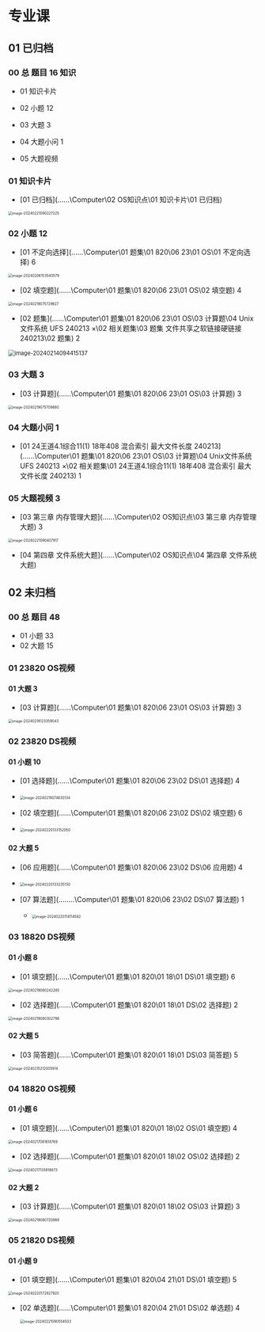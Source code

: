 # 专业课



## 01 已归档

### 00 总   题目 16      知识 

* 01 知识卡片 
* 02 小题 12
* 03 大题 3
* 04 大题小问  1

* 05 大题视频 



### 01 知识卡片 

*    [01 已归档](..\..\..\Computer\02 OS知识点\01 知识卡片\01 已归档) 

<img src="https://cvp.oss-cn-shanghai.aliyuncs.com/picgo/202402210902311.png" alt="image-20240221090227225" style="zoom:50%;" />



### 02 小题 12

*   [01 不定向选择](..\..\..\Computer\01 题集\01 820\06 23\01 OS\01 不定向选择)  6

<img src="https://cvp.oss-cn-shanghai.aliyuncs.com/picgo/202402061535630.png" alt="image-20240206153540579" style="zoom:50%;" />

*   [02 填空题](..\..\..\Computer\01 题集\01 820\06 23\01 OS\02 填空题)  4

  <img src="https://cvp.oss-cn-shanghai.aliyuncs.com/picgo/202402190757716.png" alt="image-20240219075729627" style="zoom:50%;" />

*   [02 题集](..\..\..\Computer\01 题集\01 820\06 23\01 OS\03 计算题\04 Unix文件系统 UFS 240213 ×\02 相关题集\03 题集 文件共享之软链接硬链接 240213\02 题集) 2

  <img src="https://cvp.oss-cn-shanghai.aliyuncs.com/picgo/202402140944205.png" alt="image-20240214094415137" style="zoom:80%;" />



### 03 大题  3

*    [03 计算题](..\..\..\Computer\01 题集\01 820\06 23\01 OS\03 计算题)  3

<img src="https://cvp.oss-cn-shanghai.aliyuncs.com/picgo/202402190757966.png" alt="image-20240219075709880" style="zoom:50%;" />



### 04 大题小问  1

*    [01 24王道4.1综合11(1) 18年408 混合索引 最大文件长度 240213](..\..\..\Computer\01 题集\01 820\06 23\01 OS\03 计算题\04 Unix文件系统 UFS 240213 ×\02 相关题集\01 24王道4.1综合11(1) 18年408 混合索引 最大文件长度 240213)  1



### 05 大题视频 3

* [03 第三章 内存管理大题](..\..\..\Computer\02 OS知识点\03 第三章 内存管理大题)  3

<img src="https://cvp.oss-cn-shanghai.aliyuncs.com/picgo/202402210904996.png" alt="image-20240221090407917" style="zoom:50%;" />

*  [04 第四章 文件系统大题](..\..\..\Computer\02 OS知识点\04 第四章 文件系统大题) 



## 02 未归档



### 00 总 题目 48

* 01 小题 33
* 02 大题 15



### 01 23820 OS视频

#### 01 大题  3

*  [03 计算题](..\..\..\Computer\01 题集\01 820\06 23\01 OS\03 计算题)  3

  <img src="https://cvp.oss-cn-shanghai.aliyuncs.com/picgo/202402181233099.png" alt="image-20240218123359043" style="zoom:50%;" />

### 02 23820 DS视频 

#### 01 小题  10

*   [01 选择题](..\..\..\Computer\01 题集\01 820\06 23\02 DS\01 选择题)  4
  * <img src="https://cvp.oss-cn-shanghai.aliyuncs.com/picgo/202402190746241.png" alt="image-20240219074630134" style="zoom:50%;" />

*  [02 填空题](..\..\..\Computer\01 题集\01 820\06 23\02 DS\02 填空题) 6
  * <img src="https://cvp.oss-cn-shanghai.aliyuncs.com/picgo/202402201331134.png" alt="image-20240220133152050" style="zoom:50%;" />

#### 02 大题 5

*  [06 应用题](..\..\..\Computer\01 题集\01 820\06 23\02 DS\06 应用题) 4
  * <img src="https://cvp.oss-cn-shanghai.aliyuncs.com/picgo/202402201332198.png" alt="image-20240220133235130" style="zoom:50%;" />

* [07 算法题](..\..\..\..\Computer\01 题集\01 820\06 23\02 DS\07 算法题) 1
  *   <img src="https://cvp.oss-cn-shanghai.aliyuncs.com/picgo/202402201141659.png" alt="image-20240220114114582" style="zoom:50%;" />





### 03 18820 DS视频 

#### 01 小题 8

*  [01 填空题](..\..\..\Computer\01 题集\01 820\01 18\01 DS\01 填空题) 6

<img src="https://cvp.oss-cn-shanghai.aliyuncs.com/picgo/202402190802366.png" alt="image-20240219080242285" style="zoom:50%;" />



*  [02 选择题](..\..\..\Computer\01 题集\01 820\01 18\01 DS\02 选择题)  2

  <img src="https://cvp.oss-cn-shanghai.aliyuncs.com/picgo/202402190803883.png" alt="image-20240219080302798" style="zoom:50%;" />

#### 02 大题 5

*  [03 简答题](..\..\..\Computer\01 题集\01 820\01 18\01 DS\03 简答题)  5

  <img src="https://cvp.oss-cn-shanghai.aliyuncs.com/picgo/202402152120003.png" alt="image-20240215212005914" style="zoom:50%;" />

### 04 18820 OS视频 

#### 01 小题 6

*  [01 填空题](..\..\..\Computer\01 题集\01 820\01 18\02 OS\01 填空题) 4

  <img src="https://cvp.oss-cn-shanghai.aliyuncs.com/picgo/202402170816857.png" alt="image-20240217081618769" style="zoom:50%;" />

*  [02 选择题](..\..\..\Computer\01 题集\01 820\01 18\02 OS\02 选择题) 2

  <img src="https://cvp.oss-cn-shanghai.aliyuncs.com/picgo/202402171359923.png" alt="image-20240217135918873" style="zoom:50%;" />

#### 02 大题 2

*  [03 计算题](..\..\..\Computer\01 题集\01 820\01 18\02 OS\03 计算题) 3

<img src="https://cvp.oss-cn-shanghai.aliyuncs.com/picgo/202402190807976.png" alt="image-20240219080720888" style="zoom:50%;" />

### 05 21820 DS视频 

#### 01 小题 9

*   [01 填空题](..\..\..\Computer\01 题集\01 820\04 21\01 DS\01 填空题)  5

<img src="https://cvp.oss-cn-shanghai.aliyuncs.com/picgo/202402201728984.png" alt="image-20240220172827920" style="zoom:50%;" />

* [02 单选题](..\..\..\Computer\01 题集\01 820\04 21\01 DS\02 单选题)  4

  <img src="https://cvp.oss-cn-shanghai.aliyuncs.com/picgo/202402210905587.png" alt="image-20240221090554503" style="zoom:50%;" />
